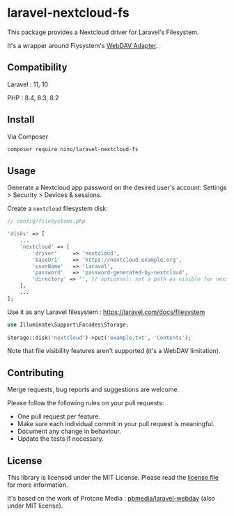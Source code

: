 # laravel-nextcloud-fs

This package provides a Nextcloud driver for Laravel's Filesystem.

It's a wrapper around Flysystem's [WebDAV Adapter](https://flysystem.thephpleague.com/docs/adapter/webdav/).

## Compatibility
Laravel : 11, 10

PHP : 8.4, 8.3, 8.2

## Install

Via Composer

``` bash
composer require nino/laravel-nextcloud-fs
```

## Usage

Generate a Nextcloud app password on the desired user's account: Settings > Security > Devices & sessions.

Create a `nextcloud` filesystem disk:

``` php
// config/filesystems.php

'disks' => [
	...
    'nextcloud' => [
        'driver'     => 'nextcloud',
        'baseUri'    => 'https://nextcloud.example.org',
        'userName'   => 'laravel',
        'password'   => 'password-generated-by-nextcloud',
        'directory' => '', // optionnal: set a path as visible for nextcloud user defined in userName
    ],
	...
];
```

Use it as any Laravel filesystem : https://laravel.com/docs/filesystem

```php
use Illuminate\Support\Facades\Storage;
 
Storage::disk('nextcloud')->put('example.txt', 'Contents');
```

Note that file visibility features aren't supported (it's a WebDAV limitation).

## Contributing

Merge requests, bug reports and suggestions are welcome.

Please follow the following rules on your pull requests:
- One pull request per feature.
- Make sure each individual commit in your pull request is meaningful.
- Document any change in behaviour.
- Update the tests if necessary.

## License

This library is licensed under the  MIT License. Please read the [license file](LICENSE) for more information.

It's based on the work of Protone Media : [pbmedia/laravel-webdav](https://packagist.org/packages/pbmedia/laravel-webdav) (also under MIT license).

